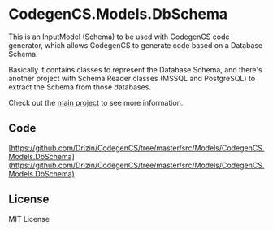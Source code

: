 # CodegenCS.Models.DbSchema

This is an InputModel (Schema) to be used with CodegenCS code generator, which allows CodegenCS to generate code based on a Database Schema. 

Basically it contains classes to represent the Database Schema, and there's another project with Schema Reader classes (MSSQL and PostgreSQL) to extract the Schema from those databases. 

Check out the [main project](https://github.com/Drizin/CodegenCS) to see more information.

## Code
[https://github.com/Drizin/CodegenCS/tree/master/src/Models/CodegenCS.Models.DbSchema](https://github.com/Drizin/CodegenCS/tree/master/src/Models/CodegenCS.Models.DbSchema)

## License
MIT License
